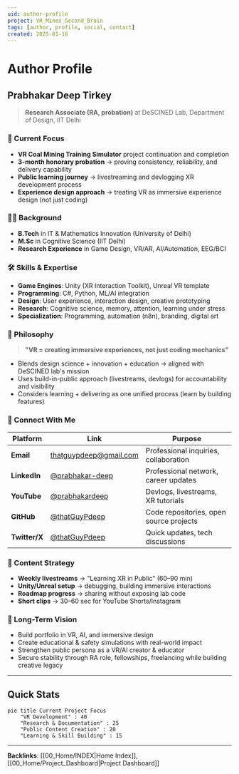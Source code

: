 ```yaml
---
uid: author-profile
project: VR_Mines_Second_Brain
tags: [author, profile, social, contact]
created: 2025-01-16
---
```


# Author Profile

## Prabhakar Deep Tirkey

> **Research Associate (RA, probation)** at DeSCINED Lab, Department of Design, IIT Delhi

### 🎯 Current Focus
- **VR Coal Mining Training Simulator** project continuation and completion
- **3-month honorary probation** → proving consistency, reliability, and delivery capability
- **Public learning journey** → livestreaming and devlogging XR development process
- **Experience design approach** → treating VR as immersive experience design (not just coding)

### 🧑‍🎓 Background
- **B.Tech** in IT & Mathematics Innovation (University of Delhi)
- **M.Sc** in Cognitive Science (IIT Delhi)
- **Research Experience** in Game Design, VR/AR, AI/Automation, EEG/BCI

### 🛠️ Skills & Expertise
- **Game Engines**: Unity (XR Interaction Toolkit), Unreal VR template
- **Programming**: C#, Python, ML/AI integration
- **Design**: User experience, interaction design, creative prototyping
- **Research**: Cognitive science, memory, attention, learning under stress
- **Specialization**: Programming, automation (n8n), branding, digital art

### 🧩 Philosophy
> **"VR = creating immersive experiences, not just coding mechanics"**

- Blends design science + innovation + education → aligned with DeSCINED lab's mission
- Uses build-in-public approach (livestreams, devlogs) for accountability and visibility
- Considers learning + delivering as one unified process (learn by building features)

### 📱 Connect With Me

| Platform | Link | Purpose |
|----------|------|---------|
| **Email** | [thatguypdeep@gmail.com](mailto:thatguypdeep@gmail.com) | Professional inquiries, collaboration |
| **LinkedIn** | [@prabhakar-deep](https://www.linkedin.com/in/prabhakar-deep) | Professional network, career updates |
| **YouTube** | [@prabhakardeep](https://www.youtube.com/@prabhakardeep) | Devlogs, livestreams, XR tutorials |
| **GitHub** | [@thatGuyPdeep](https://github.com/thatGuyPdeep) | Code repositories, open source projects |
| **Twitter/X** | [@thatGuyPdeep](https://twitter.com/TPdeep) | Quick updates, tech discussions |

### 🎥 Content Strategy
- **Weekly livestreams** → "Learning XR in Public" (60–90 min)
- **Unity/Unreal setup** → debugging, building immersive interactions
- **Roadmap progress** → sharing without exposing lab code
- **Short clips** → 30–60 sec for YouTube Shorts/Instagram

### 🚀 Long-Term Vision
- Build portfolio in VR, AI, and immersive design
- Create educational & safety simulations with real-world impact
- Strengthen public persona as a VR/AI creator & educator
- Secure stability through RA role, fellowships, freelancing while building creative legacy

---

## Quick Stats

```mermaid
pie title Current Project Focus
    "VR Development" : 40
    "Research & Documentation" : 25
    "Public Content Creation" : 20
    "Learning & Skill Building" : 15
```

---

**Backlinks**: [[00_Home/INDEX|Home Index]], [[00_Home/Project_Dashboard|Project Dashboard]]
